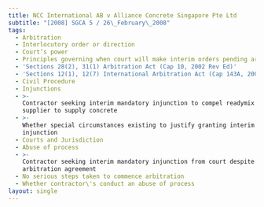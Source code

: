 ```yaml
---
title: NCC International AB v Alliance Concrete Singapore Pte Ltd
subtitle: "[2008] SGCA 5 / 26\_February\_2008"
tags:
  - Arbitration
  - Interlocutory order or direction
  - Court’s power
  - Principles governing when court will make interim orders pending arbitration
  - 'Sections 28(2), 31(1) Arbitration Act (Cap 10, 2002 Rev Ed)'
  - 'Sections 12(1), 12(7) International Arbitration Act (Cap 143A, 2002 Rev Ed)'
  - Civil Procedure
  - Injunctions
  - >-
    Contractor seeking interim mandatory injunction to compel readymix concrete
    supplier to supply concrete
  - >-
    Whether special circumstances existing to justify granting interim mandatory
    injunction
  - Courts and Jurisdiction
  - Abuse of process
  - >-
    Contractor seeking interim mandatory injunction from court despite
    arbitration agreement
  - No serious steps taken to commence arbitration
  - Whether contractor\'s conduct an abuse of process
layout: single
---
```


